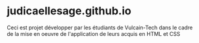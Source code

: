 # judicaellesage.github.io
Ceci est projet développer par les étudiants de Vulcain-Tech dans le cadre de la mise en oeuvre de l'application de leurs acquis en HTML et CSS